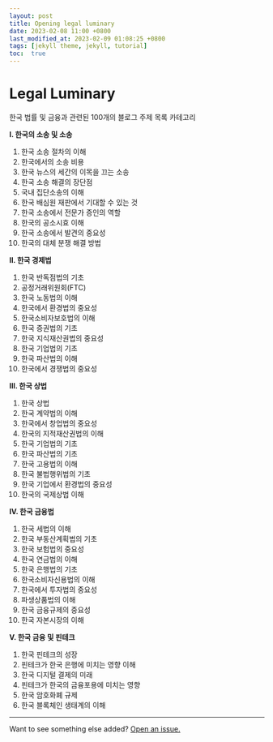 ```yaml
---
layout: post
title: Opening legal luminary
date: 2023-02-08 11:00 +0800
last_modified_at: 2023-02-09 01:08:25 +0800
tags: [jekyll theme, jekyll, tutorial]
toc:  true
---
```

# Legal Luminary

한국 법률 및 금융과 관련된 100개의 블로그 주제 목록 카테고리

**I. 한국의 소송 및 소송**

1. 한국 소송 절차의 이해
2. 한국에서의 소송 비용
3. 한국 뉴스의 세간의 이목을 끄는 소송
4. 한국 소송 해결의 장단점
5. 국내 집단소송의 이해
6. 한국 배심원 재판에서 기대할 수 있는 것
7. 한국 소송에서 전문가 증인의 역할
8. 한국의 공소시효 이해
9. 한국 소송에서 발견의 중요성
10. 한국의 대체 분쟁 해결 방법

**II. 한국 경제법**

1. 한국 반독점법의 기초
2. 공정거래위원회(FTC)
3. 한국 노동법의 이해
4. 한국에서 환경법의 중요성
5. 한국소비자보호법의 이해
6. 한국 증권법의 기초
7. 한국 지식재산권법의 중요성
8. 한국 기업법의 기초
9. 한국 파산법의 이해
10. 한국에서 경쟁법의 중요성

**III. 한국 상법**

1. 한국 상법
2. 한국 계약법의 이해
3. 한국에서 창업법의 중요성
4. 한국의 지적재산권법의 이해
5. 한국 기업법의 기초
6. 한국 파산법의 기초
7. 한국 고용법의 이해
8. 한국 불법행위법의 기초
9. 한국 기업에서 환경법의 중요성
10. 한국의 국제상법 이해

**IV. 한국 금융법**

1. 한국 세법의 이해
2. 한국 부동산계획법의 기초
3. 한국 보험법의 중요성
4. 한국 연금법의 이해
5. 한국 은행법의 기초
6. 한국소비자신용법의 이해
7. 한국에서 투자법의 중요성
8. 파생상품법의 이해
9. 한국 금융규제의 중요성
10. 한국 자본시장의 이해

**V. 한국 금융 및 핀테크**

1. 한국 핀테크의 성장
2. 핀테크가 한국 은행에 미치는 영향 이해
3. 한국 디지털 결제의 미래
4. 핀테크가 한국의 금융포용에 미치는 영향
5. 한국 암호화폐 규제
6. 한국 블록체인 생태계의 이해

-----

Want to see something else added? <a href="https://github.com/freebizy/freebizy.github.io/issues/new">Open an issue.</a>

[^fn-sample_footnote]: Handy! Now click the return link to go back.
